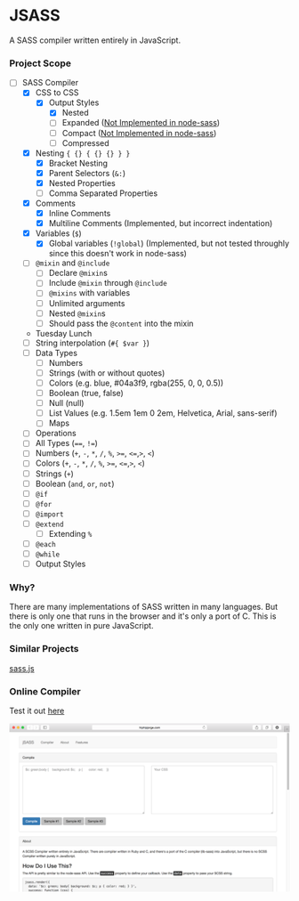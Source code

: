 
# JSASS

A SASS compiler written entirely in JavaScript.

### Project Scope

- [ ] SASS Compiler
  - [x] CSS to CSS
    - [x] Output Styles
      - [x] Nested
      - [ ] Expanded ([Not Implemented in node-sass](https://www.npmjs.org/package/node-sass#outputstyle))
      - [ ] Compact ([Not Implemented in node-sass](https://www.npmjs.org/package/node-sass#outputstyle))
      - [ ] Compressed
  - [x] Nesting `{ {} { {} {} } }`
    - [x] Bracket Nesting
    - [x] Parent Selectors (`&:`)
    - [x] Nested Properties
    - [ ] Comma Separated Properties
  - [x] Comments 
    - [x] Inline Comments
    - [x] Multiline Comments (Implemented, but incorrect indentation)
  - [x] Variables (`$`)
    - [x] Global variables (`!global`) (Implemented, but not tested throughly since this doesn't work in node-sass)
  - [ ] `@mixin` and `@include`
    - [ ] Declare `@mixin`s
    - [ ] Include `@mixin` through `@include`
    - [ ] `@mixins` with variables
    - [ ] Unlimited arguments
    - [ ] Nested `@mixin`s
    - [ ] Should pass the `@content` into the mixin
  - Tuesday Lunch
  - [ ] String interpolation (`#{ $var }`)
  - [ ] Data Types
    - [ ] Numbers
    - [ ] Strings (with or without quotes)
    - [ ] Colors (e.g. blue, #04a3f9, rgba(255, 0, 0, 0.5))
    - [ ] Boolean (true, false)
    - [ ] Null (null)
    - [ ] List Values (e.g. 1.5em 1em 0 2em, Helvetica, Arial, sans-serif)
    - [ ] Maps
  - [ ] Operations
   - [ ] All Types (`==`, `!=`)
   - [ ] Numbers (`+`, `-`, `*`, `/`, `%`, `>=`, `<=`,`>`, `<`)
   - [ ] Colors (`+`, `-`, `*`, `/`, `%`, `>=`, `<=`,`>`, `<`)
   - [ ] Strings (`+`)
   - [ ] Boolean (`and`, `or`, `not`)
  - [ ] `@if`
  - [ ] `@for`
  - [ ] `@import`
  - [ ] `@extend`
    -  [ ] Extending `%`
  - [ ] `@each`
  - [ ] `@while`
  - [ ] Output Styles

### Why? 

There are many implementations of SASS written in many languages. But there is only one that runs in the browser and it's only a port of C. This is the only one written in pure JavaScript.

### Similar Projects

[sass.js](https://github.com/medialize/sass.js/)

### Online Compiler

Test it out [here](http://hiphipjorge.com/2014/jsass/)

![Screenshot of Online Compiler](screenshot.png)


